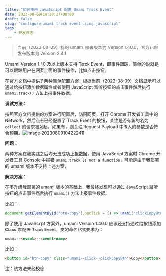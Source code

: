 ```yaml
---
title: "如何使用 JavaScript 配置 Umami Track Event"
date: 2023-08-09T10:20:27+08:00
draft: false
slug: "configure umami track event using javascript"
tags:
    - 开发日志
---
```


> 当前（2023-08-09）我的 umami 部署版本为 Version 1.40.0，官方已经发布版本为 Version 2.4.1

Umami Version 1.40 及以上版本支持 Tarck Event，即事件跟踪，简单的说就是可以跟踪用户在网页上面的事件操作，比如点击按钮。

在[官方文档](https://umami.is/docs/track-events)中提供了两种简单配置方案，根据当前（2023-08-09）文档显示可以通过给按钮添加数据属性或者使用 JavaScript 监听按钮的点击事件然后执行 `umami.track()` 方法上报事件数据。

**调试方法：**

按照官方文档提供的方案进行配置后，访问网页，打开 Chrome 开发者工具中的 Network，然后点击已经配置了 Track Event 的按钮，关注是否有新的名为 `collect` 的请求被发起，如果有，则关注 Request Payload 中传入的参数是否符合预期。![image-20230809104222411](https://waringhu-md-img-oss.oss-cn-hangzhou.aliyuncs.com/md-img/image-20230809104222411.png)

**问题：**

两种方案在我实践之后均无法成功上报数据，使用 JavaScript 方案时 Chrome 开发者工具 Console 中报错 `umami.track is not a function`，可能是由于我部署的 umami 版本不支持上述方案，

**解决方案：**

在不升级我部署的 umami 版本的基础上，我最终发现可以通过 JavaScript 监听按钮的点击事件然后执行 `umami()` 方法上报事件数据。

比如：

```javascript
document.getElementById("btn-copy").onclick = () => umami("clickCopyBtn");
```

除了使用 JavaScript 方案外，umami Version 1.40.0 应该还支持通过给按钮添加 Class 来配置 Track Event，类的命名格式要求为：

```html
umami--<event>--<event-name>
```

比如：

```html
<button id="btn-copy" class="umami--click--clickCopyBtn">Copy</button>
```

注：该方法未经校验